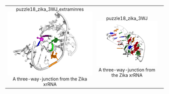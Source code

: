<table>
	<tr>
		<td align="center">puzzle18_zika_3WJ_extraminres<br /><img src="puzzle18_zika_3WJ_extraminres_NATIVE_5tpy.png" /><br />A three-way-junction from the Zika xrRNA</td>
		<td align="center">puzzle18_zika_3WJ<br /><img src="puzzle18_zika_3WJ_NATIVE_5tpy.png" /><br />A three-way-junction from the Zika xrRNA</td>
		<td></td>
	</tr>
</table>
